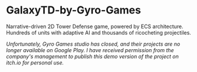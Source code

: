 # GalaxyTD-by-Gyro-Games

Narrative-driven 2D Tower Defense game, powered by ECS architecture. Hundreds of units with adaptive AI and thousands of ricocheting projectiles.

_Unfortunately, Gyro Games studio has closed, and their projects are no longer available on Google Play. I have received permission from the company's management to publish this demo version of the project on itch.io for personal use._
